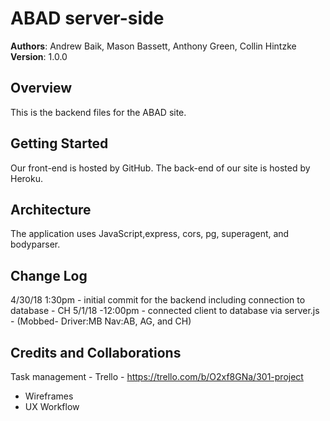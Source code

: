 # ABAD server-side

**Authors**: Andrew Baik, Mason Bassett, Anthony Green, Collin Hintzke
**Version**: 1.0.0

## Overview
This is the backend files for the ABAD site. 

## Getting Started
Our front-end is hosted by GitHub. The back-end of our site is hosted by Heroku. 

## Architecture
The application uses JavaScript,express, cors, pg, superagent, and bodyparser.

## Change Log
4/30/18 1:30pm - initial commit for the backend including connection to database - CH
5/1/18 -12:00pm - connected client to database via server.js - (Mobbed- Driver:MB Nav:AB, AG, and CH)


## Credits and Collaborations
Task management - Trello - https://trello.com/b/O2xf8GNa/301-project 


- Wireframes
- UX Workflow